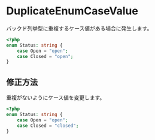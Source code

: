# DuplicateEnumCaseValue
バックド列挙型に重複するケース値がある場合に発生します。

```php
<?php
enum Status: string {
    case Open = "open";
    case Closed = "open";
}
```

## 修正方法
重複がないようにケース値を変更します。

```php
<?php
enum Status: string {
    case Open = "open";
    case Closed = "closed";
}
```

